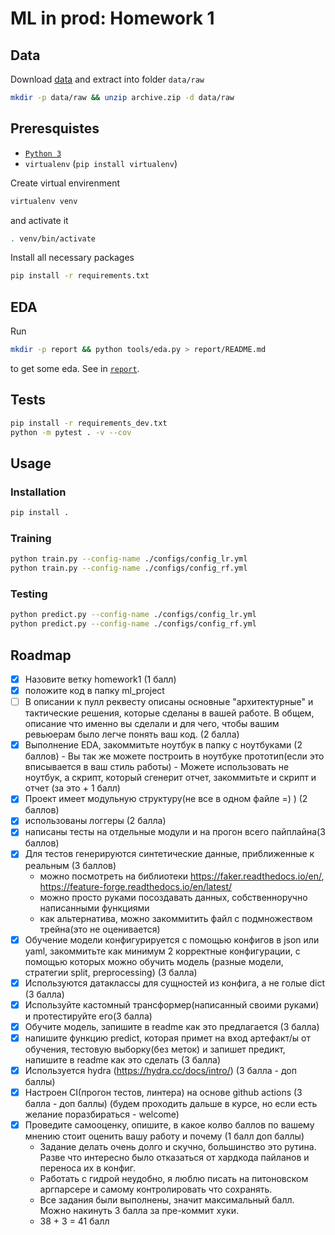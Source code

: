 # ML in prod: Homework 1

## Data

Download [data](https://www.kaggle.com/ronitf/heart-disease-uci) and extract into folder `data/raw`

```bash
mkdir -p data/raw && unzip archive.zip -d data/raw
```

## Preresquistes

* [`Python 3`](https://www.python.org/)
* `virtualenv` (`pip install virtualenv`)

Create virtual envirenment

```bash
virtualenv venv
```

and activate it

```bash
. venv/bin/activate
```

Install all necessary packages

```bash
pip install -r requirements.txt
```

## EDA

Run

```bash
mkdir -p report && python tools/eda.py > report/README.md
```

to get some eda. See in [`report`](./report).

## Tests

```bash
pip install -r requirements_dev.txt
python -m pytest . -v --cov
```

## Usage

### Installation

```bash
pip install .
```

### Training

```bash
python train.py --config-name ./configs/config_lr.yml
python train.py --config-name ./configs/config_rf.yml
```

### Testing

```bash
python predict.py --config-name ./configs/config_lr.yml
python predict.py --config-name ./configs/config_rf.yml
```

## Roadmap

- [X] Назовите ветку homework1 (1 балл)
- [X] положите код в папку ml_project
- [ ] В описании к пулл реквесту описаны основные "архитектурные" и тактические решения,
      которые сделаны в вашей работе. В общем, описание что именно вы сделали и для чего,
      чтобы вашим ревьюерам было легче понять ваш код. (2 балла)
- [X] Выполнение EDA, закоммитьте ноутбук в папку с ноутбуками (2 баллов)
      - Вы так же можете построить в ноутбуке прототип(если это вписывается в ваш стиль работы)
      - Можете использовать не ноутбук, а скрипт, который сгенерит отчет, закоммитьте и скрипт и отчет (за это + 1 балл)
- [X] Проект имеет модульную структуру(не все в одном файле =) ) (2 баллов)
- [X] использованы логгеры (2 балла)
- [X] написаны тесты на отдельные модули и на прогон всего пайплайна(3 баллов)
- [X] Для тестов генерируются синтетические данные, приближенные к реальным (3 баллов)
  - можно посмотреть на библиотеки https://faker.readthedocs.io/en/, https://feature-forge.readthedocs.io/en/latest/
  - можно просто руками посоздавать данных, собственноручно написанными функциями
  - как альтернатива, можно закоммитить файл с подмножеством трейна(это не оценивается)
- [X] Обучение модели конфигурируется с помощью конфигов в json или yaml,
  закоммитьте как минимум 2 корректные конфигурации,
  с помощью которых можно обучить модель (разные модели, стратегии split, preprocessing) (3 балла)
- [X] Используются датаклассы для сущностей из конфига, а не голые dict (3 балла)
- [X] Используйте кастомный трансформер(написанный своими руками) и протестируйте его(3 балла)
- [X] Обучите модель, запишите в readme как это предлагается (3 балла)
- [X] напишите функцию predict, которая примет на вход артефакт/ы от обучения,
  тестовую выборку(без меток) и запишет предикт, напишите в readme как это сделать (3 балла)
- [X] Используется hydra  (https://hydra.cc/docs/intro/) (3 балла - доп баллы)
- [X] Настроен CI(прогон тестов, линтера) на основе github actions (3 балла - доп баллы)
  (будем проходить дальше в курсе, но если есть желание поразбираться - welcome)
- [X] Проведите самооценку, опишите, в какое колво баллов по вашему мнению
  стоит оценить вашу работу и почему (1 балл доп баллы)
  - Задание делать очень долго и скучно, большинство это рутина.
    Разве что интересно было отказаться от хардкода пайланов и переноса их в конфиг.
  - Работать с гидрой неудобно, я люблю писать на питоновском аргпарсере и самому контролировать что сохранять.
  - Все задания были выполнены, значит максимальный балл. Можно накинуть 3 балла за пре-коммит хуки.
  - 38 + 3 = 41 балл
